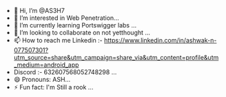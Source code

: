 - 👋 Hi, I’m @AS3H7
- 👀 I’m interested in Web Penetration...
- 🌱 I’m currently learning Portswigger labs ...
- 💞️ I’m looking to collaborate on not yetthought ...
- 📫 How to reach me Linkedin :- https://www.linkedin.com/in/ashwak-n-077507301?utm_source=share&utm_campaign=share_via&utm_content=profile&utm_medium=android_app
- Discord :- 632607568052748298 ...
- 😄 Pronouns: ASH...
- ⚡ Fun fact: I'm Still a rook ...

<!---
AS3H7/AS3H7 is a ✨ special ✨ repository because its `README.md` (this file) appears on your GitHub profile.
You can click the Preview link to take a look at your changes.
--->
